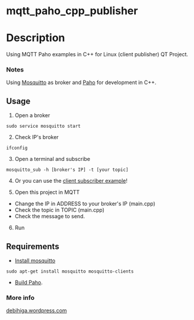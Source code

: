 # mqtt_paho_cpp_publisher

# Description
Using MQTT Paho examples in C++ for Linux (client publisher)
QT Project.

### Notes
Using [Mosquitto](http://mosquitto.org/) as broker and [Paho](http://www.eclipse.org/paho/) for development in C++.

## Usage 
1) Open a broker
```
sudo service mosquitto start 
```
2) Check IP's broker
```
ifconfig
```
3) Open a terminal and subscribe
```
mosquitto_sub -h [broker's IP] -t [your topic]
```
4) Or you can use the [client subscriber example](https://github.com/debihiga/mqtt_paho_cpp_subscriber)!

5) Open this project in MQTT
  - Change the IP in ADDRESS to your broker's IP (main.cpp)
  - Check the topic in TOPIC (main.cpp)
  - Check the message to send.

6) Run

## Requirements
- [Install mosquitto](http://mosquitto.org/download/)
```
sudo apt-get install mosquitto mosquitto-clients
```
- [Build Paho](http://www.eclipse.org/paho/clients/cpp/).

### More info
[debihiga.wordpress.com](https://debihiga.wordpress.com/)
